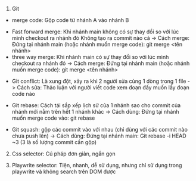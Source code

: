 1. Git
- merge code: Gộp code từ nhánh A vào nhánh B  
 + Fast forward merge: Khi nhánh main không có sự thay đổi so với lúc mình checkout ra nhánh đó Không tạo ra commit nào cả 
    -> Cách merge: Đứng tại nhánh main (hoặc nhánh muốn merge code): git merge <tên nhánh>
 + three way merge: Khi nhánh main có sự thay đổi so với lúc mình checkout ra nhánh đó
    -> Cách merge: Đứng tại nhánh main (hoặc nhánh muốn merge code): git merge <tên nhánh>

- Git conflict: Là xung đột, xảy ra khi 2 người sửa cùng 1 dòng trong 1 file
    -> Cách sửa: Thảo luận với người viết code xem đoạn đấy muốn lấy đoạn code nào

- Git rebase: Cách tái sắp xếp lịch sử của 1 nhánh sao cho commit của nhánh mới nằm trên hết  1 nhánh khác
    -> Cách dùng: Đứng tại nhánh muốn merge code vào:  git rebase <main>

- Git squash: gộp các commit vào với nhau (chỉ dùng với các commit nào chưa push lên)
    -> Cách dùng: Đứng tại nhánh main: Git rebase -i HEAD ~3 (3 là số lượng commit cần gộp)

2. Css selector: Cú pháp đơn giản, ngắn gọn

3. Playwrite selector: Tiện, nhanh, dễ sử dụng, nhưng chỉ sử dụng trong playwrite và không search trên DOM được


